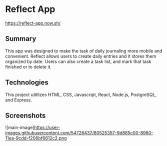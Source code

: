 # Reflect App
https://reflect-app.now.sh/

## Summary
This app was designed to make the task of daily journaling more mobile and convenient. Reflect allows users to create daily 
entries and it stores them organized by date. Users can also create a task list, and mark that task finished or to delete it.

## Technologies 
This project utitlizes HTML, CSS, Javascript, React, Node.js, PostgreSQL, and Express.

## Screenshots

![main-image]https://user-images.githubusercontent.com/54726437/80525357-9d885c00-8980-11ea-9cdd-f206bf6612c2.png
